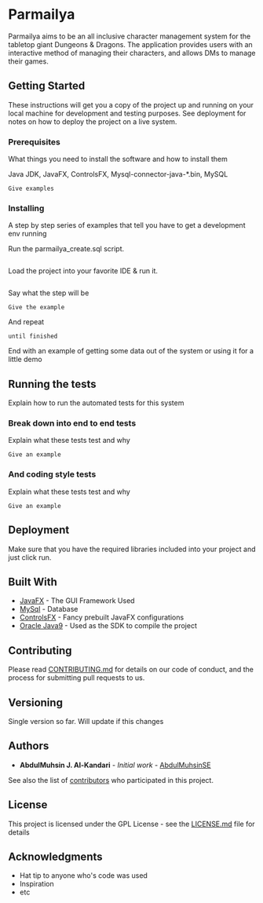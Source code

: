 # Parmailya

Parmailya aims to be an all inclusive character management system for the tabletop giant Dungeons & Dragons. The application
provides users with an interactive method of managing their characters, and allows DMs to manage their games.

## Getting Started

These instructions will get you a copy of the project up and running on your local machine for development and testing purposes. See deployment for notes on how to deploy the project on a live system.

### Prerequisites

What things you need to install the software and how to install them

Java JDK, JavaFX, ControlsFX, Mysql-connector-java-*.bin, MySQL

```
Give examples
```

### Installing

A step by step series of examples that tell you have to get a development env running

Run the parmailya_create.sql script.
```
```
Load the project into your favorite IDE & run it.
```
```

Say what the step will be

```
Give the example
```

And repeat

```
until finished
```

End with an example of getting some data out of the system or using it for a little demo

## Running the tests

Explain how to run the automated tests for this system

### Break down into end to end tests

Explain what these tests test and why

```
Give an example
```

### And coding style tests

Explain what these tests test and why

```
Give an example
```

## Deployment

Make sure that you have the required libraries included into your project and just click run.

## Built With

* [JavaFX](http://www.oracle.com/technetwork/java/javase/overview/javafx-overview-2158620.html) - The GUI Framework Used
* [MySql](https://www.mysql.com/) - Database
* [ControlsFX](http://fxexperience.com/controlsfx/) - Fancy prebuilt JavaFX configurations
* [Oracle Java9](http://www.oracle.com/technetwork/java/javase/downloads/jdk9-downloads-3848520.html) - Used as the SDK to compile the project

## Contributing

Please read [CONTRIBUTING.md](https://gist.github.com/PurpleBooth/b24679402957c63ec426) for details on our code of conduct, and the process for submitting pull requests to us.

## Versioning

Single version so far. Will update if this changes

## Authors

* **AbdulMuhsin J. Al-Kandari** - *Initial work* - [AbdulMuhsinSE](https://github.com/AbdulMuhsinSE)

See also the list of [contributors](https://github.com/your/project/contributors) who participated in this project.

## License

This project is licensed under the GPL License - see the [LICENSE.md](LICENSE.md) file for details

## Acknowledgments

* Hat tip to anyone who's code was used
* Inspiration
* etc
